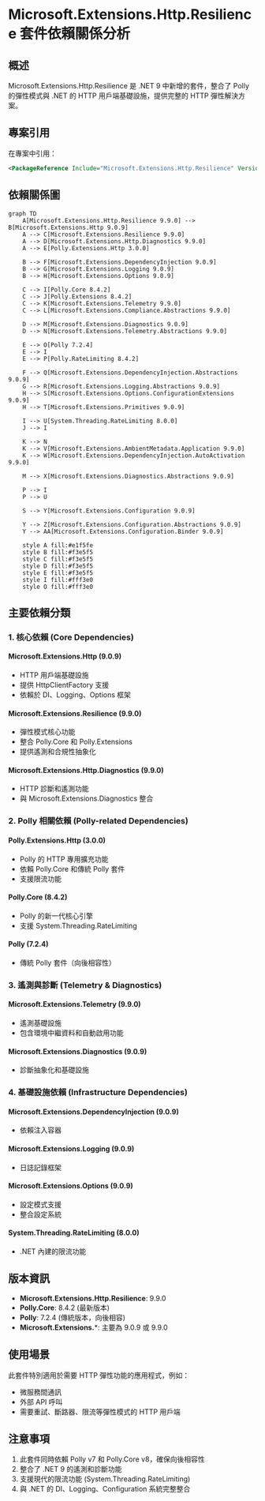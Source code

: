 # Microsoft.Extensions.Http.Resilience 套件依賴關係分析

## 概述

Microsoft.Extensions.Http.Resilience 是 .NET 9 中新增的套件，整合了 Polly 的彈性模式與 .NET 的 HTTP 用戶端基礎設施，提供完整的 HTTP 彈性解決方案。

## 專案引用

在專案中引用：
```xml
<PackageReference Include="Microsoft.Extensions.Http.Resilience" Version="9.9.0" />
```

## 依賴關係圖

```mermaid
graph TD
    A[Microsoft.Extensions.Http.Resilience 9.9.0] --> B[Microsoft.Extensions.Http 9.0.9]
    A --> C[Microsoft.Extensions.Resilience 9.9.0]
    A --> D[Microsoft.Extensions.Http.Diagnostics 9.9.0]
    A --> E[Polly.Extensions.Http 3.0.0]

    B --> F[Microsoft.Extensions.DependencyInjection 9.0.9]
    B --> G[Microsoft.Extensions.Logging 9.0.9]
    B --> H[Microsoft.Extensions.Options 9.0.9]

    C --> I[Polly.Core 8.4.2]
    C --> J[Polly.Extensions 8.4.2]
    C --> K[Microsoft.Extensions.Telemetry 9.9.0]
    C --> L[Microsoft.Extensions.Compliance.Abstractions 9.9.0]

    D --> M[Microsoft.Extensions.Diagnostics 9.0.9]
    D --> N[Microsoft.Extensions.Telemetry.Abstractions 9.9.0]

    E --> O[Polly 7.2.4]
    E --> I
    E --> P[Polly.RateLimiting 8.4.2]

    F --> Q[Microsoft.Extensions.DependencyInjection.Abstractions 9.0.9]
    G --> R[Microsoft.Extensions.Logging.Abstractions 9.0.9]
    H --> S[Microsoft.Extensions.Options.ConfigurationExtensions 9.0.9]
    H --> T[Microsoft.Extensions.Primitives 9.0.9]

    I --> U[System.Threading.RateLimiting 8.0.0]
    J --> I

    K --> N
    K --> V[Microsoft.Extensions.AmbientMetadata.Application 9.9.0]
    K --> W[Microsoft.Extensions.DependencyInjection.AutoActivation 9.9.0]

    M --> X[Microsoft.Extensions.Diagnostics.Abstractions 9.0.9]

    P --> I
    P --> U

    S --> Y[Microsoft.Extensions.Configuration 9.0.9]

    Y --> Z[Microsoft.Extensions.Configuration.Abstractions 9.0.9]
    Y --> AA[Microsoft.Extensions.Configuration.Binder 9.0.9]

    style A fill:#e1f5fe
    style B fill:#f3e5f5
    style C fill:#f3e5f5
    style D fill:#f3e5f5
    style E fill:#f3e5f5
    style I fill:#fff3e0
    style O fill:#fff3e0
```

## 主要依賴分類

### 1. 核心依賴 (Core Dependencies)

#### Microsoft.Extensions.Http (9.0.9)
- HTTP 用戶端基礎設施
- 提供 HttpClientFactory 支援
- 依賴於 DI、Logging、Options 框架

#### Microsoft.Extensions.Resilience (9.9.0)
- 彈性模式核心功能
- 整合 Polly.Core 和 Polly.Extensions
- 提供遙測和合規性抽象化

#### Microsoft.Extensions.Http.Diagnostics (9.9.0)
- HTTP 診斷和遙測功能
- 與 Microsoft.Extensions.Diagnostics 整合

### 2. Polly 相關依賴 (Polly-related Dependencies)

#### Polly.Extensions.Http (3.0.0)
- Polly 的 HTTP 專用擴充功能
- 依賴 Polly.Core 和傳統 Polly 套件
- 支援限流功能

#### Polly.Core (8.4.2)
- Polly 的新一代核心引擎
- 支援 System.Threading.RateLimiting

#### Polly (7.2.4)
- 傳統 Polly 套件（向後相容性）

### 3. 遙測與診斷 (Telemetry & Diagnostics)

#### Microsoft.Extensions.Telemetry (9.9.0)
- 遙測基礎設施
- 包含環境中繼資料和自動啟用功能

#### Microsoft.Extensions.Diagnostics (9.0.9)
- 診斷抽象化和基礎設施

### 4. 基礎設施依賴 (Infrastructure Dependencies)

#### Microsoft.Extensions.DependencyInjection (9.0.9)
- 依賴注入容器

#### Microsoft.Extensions.Logging (9.0.9)
- 日誌記錄框架

#### Microsoft.Extensions.Options (9.0.9)
- 設定模式支援
- 整合設定系統

#### System.Threading.RateLimiting (8.0.0)
- .NET 內建的限流功能

## 版本資訊

- **Microsoft.Extensions.Http.Resilience**: 9.9.0
- **Polly.Core**: 8.4.2 (最新版本)
- **Polly**: 7.2.4 (傳統版本，向後相容)
- **Microsoft.Extensions.***: 主要為 9.0.9 或 9.9.0

## 使用場景

此套件特別適用於需要 HTTP 彈性功能的應用程式，例如：
- 微服務間通訊
- 外部 API 呼叫
- 需要重試、斷路器、限流等彈性模式的 HTTP 用戶端

## 注意事項

1. 此套件同時依賴 Polly v7 和 Polly.Core v8，確保向後相容性
2. 整合了 .NET 9 的遙測和診斷功能
3. 支援現代的限流功能 (System.Threading.RateLimiting)
4. 與 .NET 的 DI、Logging、Configuration 系統完整整合